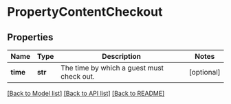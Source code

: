 # PropertyContentCheckout

## Properties
Name | Type | Description | Notes
------------ | ------------- | ------------- | -------------
**time** | **str** | The time by which a guest must check out. | [optional] 

[[Back to Model list]](../README.md#documentation-for-models) [[Back to API list]](../README.md#documentation-for-api-endpoints) [[Back to README]](../README.md)


